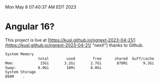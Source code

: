 Mon May  8 07:40:37 AM EDT 2023

# Angular 16?


This project is live at [https://kusl.github.io/ngnext-2023-04-21/](https://kusl.github.io/ngnext-2023-04-21/ "next!") thanks to Github.

```bash
System Memory
               total        used        free      shared  buff/cache   available
Mem:            15Gi       3.2Gi       2.7Gi       876Mi       9.3Gi        10Gi
Swap:          8.0Gi        16Mi       8.0Gi
System Storage
894M	.
```
